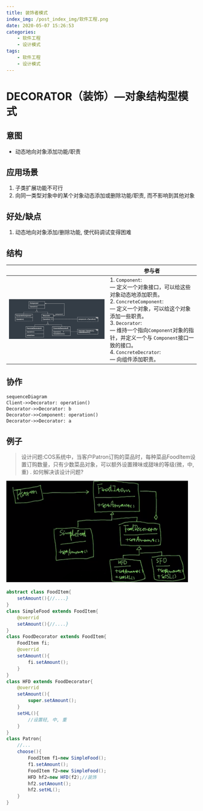 ```yaml
---
title: 装饰者模式
index_img: /post_index_img/软件工程.png
date: 2020-05-07 15:26:53
categories:
    - 软件工程
    - 设计模式
tags:
    - 软件工程
    - 设计模式
---
```




# DECORATOR（装饰）—对象结构型模式

## 意图

- 动态地向对象添加功能/职责

## 应用场景

1. 子类扩展功能不可行
2. 向同一类型对象中的某个对象动态添加或删除功能/职责, 而不影响到其他对象

## 好处/缺点

1. 动态地向对象添加/删除功能, 使代码调试变得困难

## 结构

|                                                              | 参与者                                                       |
| ------------------------------------------------------------ | ------------------------------------------------------------ |
| ![image-20200507153932281](%E8%A3%85%E9%A5%B0%E8%80%85%E6%A8%A1%E5%BC%8F/image-20200507153932281.png) | 1. `Component`: <br />— 定义一个对象接口，可以给这些对象动态地添加职责。<br />2. `ConcreteComponent`: <br />— 定义一个对象，可以给这个对象添加一些职责。<br />3. `Decorator`: <br />— 维持一个指向`Component`对象的指针，并定义一个与 `Component`接口一致的接口。<br />4. `ConcreteDecrator`:<br />— 向组件添加职责。 |

## 协作

```mermaid
sequenceDiagram
Client->>Decorator: operation()
Decorator->>Decorator: b
Decorator->>Component: operation()
Decorator->>Decorator: a
```

## 例子

> 设计问题:COS系统中，当客户Patron订购的菜品时，每种菜品FoodItem设置订购数量，只有少数菜品对象，可以额外设置辣味或甜味的等级(微，中, 重) . 如何解决该设计问题?

<img src="%E8%A3%85%E9%A5%B0%E8%80%85%E6%A8%A1%E5%BC%8F/image-20200507155821696.png" alt="image-20200507155821696" style="zoom:47%;" />

```java
abstract class FoodItem{
    setAmount(){//....}
}
class SimpleFood extends FoodItem{
    @overrid
    setAmount(){//....}
}
class FoodDecorator extends FoodItem{
    FoodItem fi;
    @overrid
    setAmount(){
        fi.setAmount();
    }
}
class HFD extends FoodDecorator{
    @overrid
    setAmount(){
        super.setAmount();
    }
    setHL(){
        //设置轻, 中, 重
    }
}
class Patron{
    //...
    choose(){
        FoodItem f1=new SimpleFood();
        f1.setAmount();
        FoodItem f2=new SimpleFood();
        HFD hf2=new HFD(f2);//装饰
        hf2.setAmount();
        hf2.setHL();
    }
}
```

